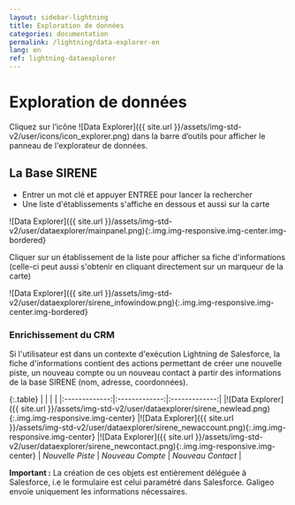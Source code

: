 ```yaml
---
layout: sidebar-lightning
title: Exploration de données
categories: documentation
permalink: /lightning/data-explorer-en
lang: en
ref: lightning-dataexplorer
---
```


# Exploration de données

Cliquez sur l’icône ![Data Explorer]({{ site.url }}/assets/img-std-v2/user/icons/icon_explorer.png) dans la barre d’outils pour afficher le panneau de l'explorateur de données.

## La Base SIRENE

- Entrer un mot clé et appuyer ENTREE pour lancer la rechercher
- Une liste d'établissements s'affiche en dessous et aussi sur la carte

![Data Explorer]({{ site.url }}/assets/img-std-v2/user/dataexplorer/mainpanel.png){:.img.img-responsive.img-center.img-bordered}

Cliquer sur un établissement de la liste pour afficher sa fiche d'informations (celle-ci peut aussi s'obtenir en cliquant directement sur un marqueur de la carte)

![Data Explorer]({{ site.url }}/assets/img-std-v2/user/dataexplorer/sirene_infowindow.png){:.img.img-responsive.img-center.img-bordered}

### Enrichissement du CRM

Si l'utilisateur est dans un contexte d'exécution Lightning de Salesforce, la fiche d'informations contient des actions permettant de créer une nouvelle piste, un nouveau compte ou un nouveau contact à partir des informations de la base SIRENE (nom, adresse, coordonnées).

{:.table}
| | | |
|:-------------:|:-------------:|:-------------:|
|![Data Explorer]({{ site.url }}/assets/img-std-v2/user/dataexplorer/sirene_newlead.png){:.img.img-responsive.img-center} |![Data Explorer]({{ site.url }}/assets/img-std-v2/user/dataexplorer/sirene_newaccount.png){:.img.img-responsive.img-center} |![Data Explorer]({{ site.url }}/assets/img-std-v2/user/dataexplorer/sirene_newcontact.png){:.img.img-responsive.img-center}
| *Nouvelle Piste* | *Nouveau Compte* | *Nouveau Contact* |

<div class="alert alert-warning" role="alert"> <strong>Important :</strong> La création de ces objets est entièrement déléguée à Salesforce, i.e le formulaire est celui paramétré dans Salesforce. Galigeo envoie uniquement les informations nécessaires.</div>
